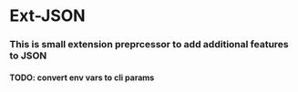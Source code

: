 # Ext-JSON

### This is small extension preprcessor to add additional features to JSON
#### TODO: convert env vars to cli params